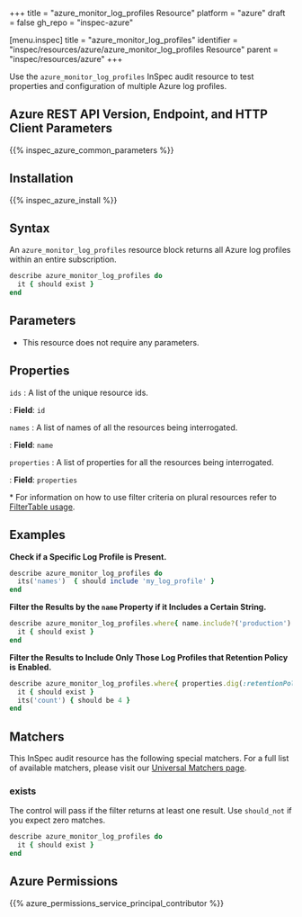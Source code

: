 +++
title = "azure_monitor_log_profiles Resource"
platform = "azure"
draft = false
gh_repo = "inspec-azure"

[menu.inspec]
title = "azure_monitor_log_profiles"
identifier = "inspec/resources/azure/azure_monitor_log_profiles Resource"
parent = "inspec/resources/azure"
+++

Use the `azure_monitor_log_profiles` InSpec audit resource to test properties and configuration of multiple Azure log profiles.

## Azure REST API Version, Endpoint, and HTTP Client Parameters

{{% inspec_azure_common_parameters %}}

## Installation

{{% inspec_azure_install %}}

## Syntax

An `azure_monitor_log_profiles` resource block returns all Azure log profiles within an entire subscription.
```ruby
describe azure_monitor_log_profiles do
  it { should exist }
end
```

## Parameters

- This resource does not require any parameters.

## Properties

`ids`
: A list of the unique resource ids.

: **Field**: `id`

`names`
: A list of names of all the resources being interrogated.

: **Field**: `name`

`properties`
: A list of properties for all the resources being interrogated.

: **Field**: `properties`

<superscript>*</superscript> For information on how to use filter criteria on plural resources refer to [FilterTable usage](https://github.com/inspec/inspec/blob/master/dev-docs/filtertable-usage.md).

## Examples

**Check if a Specific Log Profile is Present.**

```ruby
describe azure_monitor_log_profiles do
  its('names')  { should include 'my_log_profile' }
end
```
**Filter the Results by the `name` Property if it Includes a Certain String.**

```ruby
describe azure_monitor_log_profiles.where{ name.include?('production') } do
  it { should exist }
end
```   
**Filter the Results to Include Only Those Log Profiles that Retention Policy is Enabled.**

```ruby
describe azure_monitor_log_profiles.where{ properties.dig(:retentionPolicy, :enabled) == true } do
  it { should exist }
  its('count') { should be 4 }
end
```   

## Matchers

This InSpec audit resource has the following special matchers. For a full list of available matchers, please visit our [Universal Matchers page](https://www.inspec.io/docs/reference/matchers/).

### exists

The control will pass if the filter returns at least one result. Use `should_not` if you expect zero matches.
```ruby
describe azure_monitor_log_profiles do
  it { should exist }
end
```

## Azure Permissions

{{% azure_permissions_service_principal_contributor %}}
